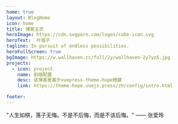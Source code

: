 ```yaml
---
home: true
layout: BlogHome
icon: home
title: 博客主页
heroImage: https://cdn.svgporn.com/logos/cube-icon.svg
heroText:  叶珉子
tagline: In pursuit of endless possibilities.
heroFullScreen: true
bgImage: https://w.wallhaven.cc/full/2y/wallhaven-2y7yz6.jpg
projects:
  - icon: project
    name: 前端配置
    desc: 该博客是基于vuepress-theme-hope搭建
    link: https://theme-hope.vuejs.press/zh/config/intro.html

footer: 
---
```


"人生如棋，落子无悔。不是不后悔，而是不该后悔。" —— 张爱玲
